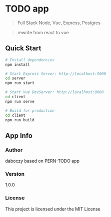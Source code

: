 # TODO app
> Full Stack Node, Vue, Express, Postgres

> rewrite from react to vue

## Quick Start
```bash
# Install dependencies
npm install

# Start Express Server: http://localhost:5000
cd server
npm run start

# Start Vue DevServer: http://localhost:8080
cd client
npm run serve

# Build for production
cd client
npm run build
```

## App Info

### Author
daboczy based on PERN-TODO app


### Version
1.0.0

### License
This project is licensed under the MIT License

